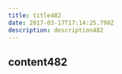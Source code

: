 ```yaml
---
title: title482
date: 2017-03-17T17:14:25.798Z
description: description482
---
```


## content482
  
